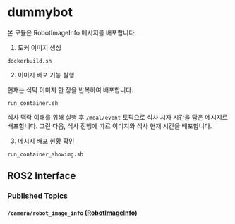 # dummybot

본 모듈은 RobotImageInfo 메시지를 배포합니다.

1. 도커 이미지 생성

```
dockerbuild.sh
```

2. 이미지 배포 기능 실행

현재는 식탁 이미지 한 장을 반복하여 배포합니다.

```
run_container.sh
```

식사 맥락 이해를 위해 실행 후 ```/meal/event``` 토픽으로 식사 시자 시간을 담은 메시지르 배포합니다.
그런 다음, 식사 진행에 따르 이미지와 식사 현재 시간을 배포합니다.

3. 메시지 배포 현황 확인

```
run_container_showimg.sh
```

## ROS2 Interface

### Published Topics

#### ``/camera/robot_image_info`` ([RobotImageInfo](https://github.com/aai4r/ai-containers/blob/main/aai4r_edge_interfaces/msg/RobotImageInfo.msg))

